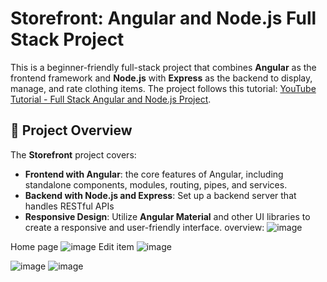 # Storefront: Angular and Node.js Full Stack Project

This is a beginner-friendly full-stack project that combines **Angular** as the frontend framework and **Node.js** with **Express** as the backend to display, manage, and rate clothing items. 
The project follows this tutorial: [YouTube Tutorial - Full Stack Angular and Node.js Project](https://www.youtube.com/watch?v=f7BJFTEbc10). 
## 🚀 Project Overview

The **Storefront** project covers:

- **Frontend with Angular**:  the core features of Angular, including standalone components, modules, routing, pipes, and services.
- **Backend with Node.js and Express**: Set up a backend server that handles RESTful APIs 
- **Responsive Design**: Utilize **Angular Material** and other UI libraries to create a responsive and user-friendly interface.
overview:
 ![image](https://github.com/user-attachments/assets/30090535-9624-4958-8d0f-7c64ccbb77bf)

Home page
![image](https://github.com/user-attachments/assets/2911cb93-7af4-4c37-a2e5-0b0e12584439)
Edit item
![image](https://github.com/user-attachments/assets/906cfbd5-8934-4c6e-a4aa-b344fd8cc346)

![image](https://github.com/user-attachments/assets/23ce016b-7116-4907-9be8-00ab6e40735f)
![image](https://github.com/user-attachments/assets/368a4c65-6bf8-4b2c-8abc-c76a4ce1af7d)


